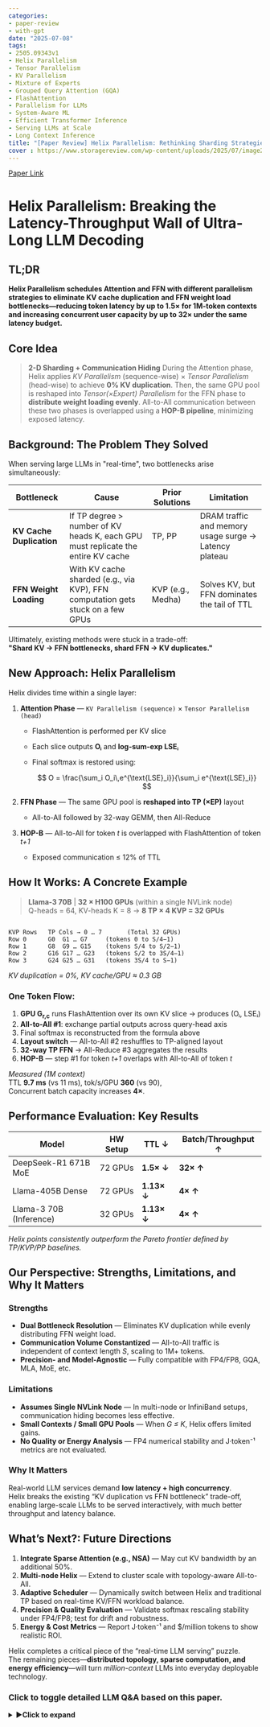```yaml
---
categories:
- paper-review
- with-gpt
date: "2025-07-08"
tags:
- 2505.09343v1
- Helix Parallelism
- Tensor Parallelism
- KV Parallelism
- Mixture of Experts
- Grouped Query Attention (GQA)
- FlashAttention
- Parallelism for LLMs
- System-Aware ML
- Efficient Transformer Inference
- Serving LLMs at Scale
- Long Context Inference
title: "[Paper Review] Helix Parallelism: Rethinking Sharding Strategies for Interactive Multi-Million-Token LLM Decoding"
cover : https://www.storagereview.com/wp-content/uploads/2025/07/image2-2-png-e1752234784623.webp
---
```


[Paper Link](https://research.nvidia.com/publication/2025-07_helix-parallelism-rethinking-sharding-strategies-interactive-multi-million)

# Helix Parallelism: Breaking the Latency-Throughput Wall of Ultra-Long LLM Decoding

## TL;DR

**Helix Parallelism schedules Attention and FFN with different parallelism strategies to eliminate KV cache duplication and FFN weight load bottlenecks—reducing token latency by up to 1.5× for 1M-token contexts and increasing concurrent user capacity by up to 32× under the same latency budget.**



## Core Idea

> **2-D Sharding + Communication Hiding**
> During the Attention phase, Helix applies *KV Parallelism* (sequence-wise) × *Tensor Parallelism* (head-wise) to achieve **0% KV duplication**.
> Then, the same GPU pool is reshaped into *Tensor(×Expert) Parallelism* for the FFN phase to **distribute weight loading evenly**.
> All-to-All communication between these two phases is overlapped using a **HOP-B pipeline**, minimizing exposed latency.

## Background: The Problem They Solved

When serving large LLMs in "real-time", two bottlenecks arise simultaneously:

| Bottleneck            | Cause                                                                 | Prior Solutions | Limitation                                       |
|----------------------|----------------------------------------------------------------------|----------------|--------------------------------------------------|
| **KV Cache Duplication** | If TP degree > number of KV heads K, each GPU must replicate the entire KV cache | TP, PP         | DRAM traffic and memory usage surge → Latency plateau |
| **FFN Weight Loading**   | With KV cache sharded (e.g., via KVP), FFN computation gets stuck on a few GPUs | KVP (e.g., Medha) | Solves KV, but FFN dominates the tail of TTL     |

Ultimately, existing methods were stuck in a trade-off:  
**"Shard KV → FFN bottlenecks, shard FFN → KV duplicates."**



## New Approach: **Helix Parallelism**

Helix divides time within a single layer:

1. **Attention Phase** — `KV Parallelism (sequence)` × `Tensor Parallelism (head)`
   - FlashAttention is performed per KV slice
   - Each slice outputs **Oᵢ** and **log-sum-exp LSEᵢ**
   - Final softmax is restored using:

     $$
     O = \frac{\sum_i O_i\,e^{\text{LSE}_i}}{\sum_i e^{\text{LSE}_i}}
     $$

2. **FFN Phase** — The same GPU pool is **reshaped into TP (×EP)** layout
   - All-to-All followed by 32-way GEMM, then All-Reduce

3. **HOP-B** — All-to-All for token *t* is overlapped with FlashAttention of token *t+1*
   - Exposed communication ≤ 12% of TTL


## How It Works: A Concrete Example

> **Llama-3 70B** | **32 × H100 GPUs** (within a single NVLink node)  
> Q-heads = 64, KV-heads K = 8 → **8 TP × 4 KVP = 32 GPUs**

```

KVP Rows   TP Cols → 0 … 7       (Total 32 GPUs)
Row 0      G0  G1 … G7     (tokens 0 to S/4−1)
Row 1      G8  G9 … G15    (tokens S/4 to S/2−1)
Row 2      G16 G17 … G23   (tokens S/2 to 3S/4−1)
Row 3      G24 G25 … G31   (tokens 3S/4 to S−1)

```

*KV duplication = 0%, KV cache/GPU ≈ 0.3 GB*

### One Token Flow:

1. **GPU G<sub>r,c</sub>** runs FlashAttention over its own KV slice → produces (Oᵢ, LSEᵢ)
2. **All-to-All #1**: exchange partial outputs across query-head axis
3. Final softmax is reconstructed from the formula above
4. **Layout switch** — All-to-All #2 reshuffles to TP-aligned layout
5. **32-way TP FFN** → All-Reduce #3 aggregates the results
6. **HOP-B** — step #1 for token *t+1* overlaps with All-to-All of token *t*

*Measured (1M context)*  
TTL **9.7 ms** (vs 11 ms), tok/s/GPU **360** (vs 90),  
Concurrent batch capacity increases **4×**.

## Performance Evaluation: Key Results

| Model                  | HW Setup | TTL ↓       | Batch/Throughput ↑ |
|------------------------|----------|-------------|---------------------|
| DeepSeek-R1 671B MoE   | 72 GPUs  | **1.5× ↓**  | **32× ↑**           |
| Llama-405B Dense       | 72 GPUs  | **1.13× ↓** | **4× ↑**            |
| Llama-3 70B (Inference)| 32 GPUs  | **1.13× ↓** | **4× ↑**            |

*Helix points consistently outperform the Pareto frontier defined by TP/KVP/PP baselines.*



## Our Perspective: Strengths, Limitations, and Why It Matters

### Strengths

- **Dual Bottleneck Resolution** — Eliminates KV duplication while evenly distributing FFN weight load.
- **Communication Volume Constantized** — All-to-All traffic is independent of context length *S*, scaling to 1M+ tokens.
- **Precision- and Model-Agnostic** — Fully compatible with FP4/FP8, GQA, MLA, MoE, etc.

### Limitations

- **Assumes Single NVLink Node** — In multi-node or InfiniBand setups, communication hiding becomes less effective.
- **Small Contexts / Small GPU Pools** — When *G ≤ K*, Helix offers limited gains.
- **No Quality or Energy Analysis** — FP4 numerical stability and J·token⁻¹ metrics are not evaluated.

### Why It Matters

Real-world LLM services demand **low latency + high concurrency**.  
Helix breaks the existing “KV duplication vs FFN bottleneck” trade-off, enabling large-scale LLMs to be served interactively, with much better throughput and latency balance.

## What’s Next?: Future Directions

1. **Integrate Sparse Attention (e.g., NSA)** — May cut KV bandwidth by an additional 50%.
2. **Multi-node Helix** — Extend to cluster scale with topology-aware All-to-All.
3. **Adaptive Scheduler** — Dynamically switch between Helix and traditional TP based on real-time KV/FFN workload balance.
4. **Precision & Quality Evaluation** — Validate softmax rescaling stability under FP4/FP8; test for drift and robustness.
5. **Energy & Cost Metrics** — Report J·token⁻¹ and $/million tokens to show realistic ROI.

Helix completes a critical piece of the “real-time LLM serving” puzzle.  
The remaining pieces—**distributed topology, sparse computation, and energy efficiency**—will turn *million-context* LLMs into everyday deployable technology.



### Click to toggle detailed LLM Q&A based on this paper.

<details markdown="block">
<summary>▶️<strong>Click to expand</strong></summary>

## Prompt 1.1.1 — Research Gap

> Analyze the 'Introduction' and 'Related Work' sections to identify the explicit research gap this study aims to fill, the key limitations of existing approaches, and the state of the art at the time of publication.

### Key Conclusion (One-liner)

**Existing parallelism methods for ultra-long (≥ 10⁶ tokens) LLM decoding fail to address KV cache duplication and FFN weight-loading bottlenecks simultaneously. Helix Parallelism overcomes both by temporally separating and restructuring the Attention and FFN phases—achieving up to 1.5× lower TTL and 32× higher batch capacity.**



### 1. Unresolved Problems in Prior Work

| Prior Approach                                        | Core Limitation                                                                   | Resulting Bottleneck                                   |
|------------------------------------------------------|-----------------------------------------------------------------------------------|--------------------------------------------------------|
| **Tensor Parallelism (TP)**                          | When TP width > K, each GPU must replicate full KV cache                         | DRAM bandwidth/memory bloat → Latency plateau          |
| **KV Parallelism (Medha)**                           | KV is sequence-sharded, but FFN runs on a fixed, small TP group (e.g., 8 GPUs)   | FFN weight load dominates TTL tail                     |
| **Sequence/Context Parallelism in training (e.g., USP, LoongServe)** | Ignores causality + real-time TTL in decoding                                   | Not effective for inference with long contexts         |

→ Thus:

> *“In real-time, ultra-long context decoding, where both KV and FFN become dominant bottlenecks, there is no method to dynamically reshape parallelism per phase.”*

Helix Parallelism directly addresses this **dual bottleneck problem**.



### 2. State of the Art at Time of Publication

* **Model/Hardware Context**
  - Modern LLMs use GQA/MQA/MLA ⇒ KV heads *K* ≪ Q-heads *Q* (e.g., Q = 128, K = 8)
  - NVIDIA GB200 NVL72-class GPUs with FP4 and high NVLink bandwidth

* **Dominant Parallelism Combinations**
  1. **TP (≤ K)**: no KV duplication, but limited parallelism → FFN bottleneck
  2. **TP (> K)**: higher parallelism but KV cache is duplicated *K* times
  3. **TP + PP + EP**: efficient for prefill, limited TTL gains during decoding
  4. **Medha-style KVP**: sequence-sharded KV reduces DRAM reads,  
     → But FFN still centralized on K GPUs → load imbalance

* **Example Limits**
  - When TP > K, KV cache duplication plateaus performance.
  - In Medha+Blackwell, KV duplication is solved, but FFN loading still dominates >50% of TTL (e.g., DeepSeek-R1 MoE).



### Helix’s Claimed Improvements (Numerical Summary)

| Model                        | TTL Reduction | Batch Capacity ↑ | Tokens/sec/GPU ↑          |
|-----------------------------|----------------|------------------|----------------------------|
| **DeepSeek-R1 (671B MoE)**  | **1.5× ↓**     | **32× ↑**        | N/A (same TTL, higher B)  |
| **Llama-405B (Dense)**      | **1.13× ↓**    | 4× ↑             | 4× ↑                      |

> In short, Helix pushes past the SOTA frontier by sharding KV via KVP while **reconfiguring the same GPU pool** for FFN using TP(×EP), forming a temporal 2-phase pipeline.



**Summary**: Existing TP/KVP models solve either KV duplication or FFN load—but not both.  
Helix Parallelism introduces per-phase sharding strategies to **overcome both simultaneously**, achieving real-time LLM inference even with million-token contexts.

## Prompt 1.1.2 — Core Hypothesis

> What is the central hypothesis of this paper?

**The authors hypothesize that by applying Helix Parallelism (including communication-hiding via HOP-B), they can simultaneously eliminate KV cache duplication and FFN weight-loading bottlenecks in ultra-long (≥10⁶ tokens) LLM decoding, reducing token-to-token latency by up to 1.5× and increasing batch capacity by up to 32× under the same latency budget.**



## Prompt 1.2.1 — Key Contributions

> List the top 1–3 most distinctive contributions made by this paper. For each, specify whether it introduces a new architecture, training method, theoretical insight, dataset, or novel application of existing methods.

### Summary in One Line

**Helix Parallelism and HOP-B reduce TTL by up to 1.5× and boost concurrent decoding by up to 32× in multi-million-token LLM inference.**



| #   | Contribution                                                                                                                                                        | Type                                                                                      | Key Impact / Metric                                              |
|-----|---------------------------------------------------------------------------------------------------------------------------------------------------------------------|-------------------------------------------------------------------------------------------|------------------------------------------------------------------|
| 1   | **Helix Parallelism** — Attention uses `KV Parallelism` (sequence) × `Tensor Parallelism` (head) to remove KV duplication; FFN reshapes same GPU pool for TP(×EP)   | 💡 New architectural component (hybrid spatial-temporal sharding pipeline)               | • KV duplication = 0%, FFN load distributed<br>• TTL ↓ 50%, B ↑ 32× |
| 2   | **HOP-B (Helix Overlap Pipeline - Batchwise)** — overlaps All-to-All communication with next token's computation                                                   | 💡 New architectural component (communication overlap)                                    | • Communication latency ≤ 12% of TTL                             |
| 3   | **2D Roofline Analysis + 100k Simulation for Pareto Frontier Discovery** — quantifies dual bottleneck & justifies Helix design                                     | 🧠 Theoretical insight + ⚙️ novel application of simulation-based performance modeling    | • Visualizes DRAM-limited KV/FFN regime, positions Helix as Pareto-optimal |

> **In short**: Helix Parallelism enables per-phase tailored sharding; HOP-B hides communication latency; and the authors ground this with simulation-backed bottleneck modeling and empirical evidence.

## Prompt 1.2.2 — Author's Perspective on Strengths

> Why do the authors believe their method is superior to prior work?

**Summary** | The authors claim that Helix Parallelism breaks through the “dual bottlenecks” of KV cache duplication and FFN weight loading by applying phase-wise customized sharding and communication hiding (HOP-B), achieving up to 1.5× lower latency and 32× more concurrent users.



| #   | Why It’s Better (Author’s Argument)                                                                                                          | Supporting Evidence                                          |
|-----|----------------------------------------------------------------------------------------------------------------------------------------------|--------------------------------------------------------------|
| 1   | **“Solves both KV and FFN bottlenecks”**<br>– KV is sharded by sequence (KVP), FFN distributed via TP/EP reshaping                          | Roofline plots show Helix avoids KV duplication plateau      |
| 2   | **“HOP-B hides communication latency”**<br>– All-to-All overlapped with next token’s computation                                             | Ablation: TTL drops by 12% on Llama-405B with HOP-B enabled  |
| 3   | **“Helix pushes beyond existing Pareto frontier”**<br>– Provides better latency and throughput simultaneously across models and workloads    | Simulations show Helix dominates prior TP/KVP configurations |

### Additional Evidence (from text)

- **Memory-independent All-to-All traffic**: proportional to B·H, not sequence length S → scales to 1M+ tokens
- **Compatible with modern GPU features**: FP4, GQA, MLA, MoE, NVLink bandwidth
- **Medha vs Helix**: Medha still bottlenecks on FFN even after solving KV

> The key strength emphasized is that Helix temporally separates Attention (memory-bound) and FFN (compute-bound) phases, and applies phase-specific parallelism to optimize both.


## Prompt 1.3.1 — Step-by-Step Algorithm Explanation

> Explain the core algorithm or method step by step, using a toy example with clearly defined variables.

**Summary** | Helix applies `KVP × TP` sharding for memory-efficient Attention and reshapes the same GPU pool for `TP (×EP)` in FFN, with HOP-B overlapping communication to hide latency—resulting in **TTL ↓ up to 1.5×** and **batch ↑ up to 32×**.


### 1. Quick Glossary

| Symbol         | Meaning                              |
|----------------|--------------------------------------|
| **B**          | Batch size                           |
| **S**          | Sequence length                      |
| **Q/K**        | Query / KV head count                |
| **H**          | Hidden size                          |
| **G**          | # of GPUs = TP × KVP                 |
| **TP**         | Tensor Parallelism (head dimension)  |
| **KVP**        | KV Parallelism (sequence dimension)  |
| **EP**         | Expert Parallelism (for MoE)         |
| **TTL**        | Token-to-token latency               |


### 2. Helix Workflow by Step

| Step     | GPU Layout                                             | Description                                                                                                                                                                                                                     |
|----------|---------------------------------------------------------|---------------------------------------------------------------------------------------------------------------------------------------------------------------------------------------------------------------------------------|
| **① Attention** (TP ≤ K, KVP > 1) | `TP` splits heads, `KVP` splits sequence → `G = TP × KVP` | 1. All GPUs compute QKV projection → each holds its KV slice (S/KVP)<br>2. FlashAttention per slice → produces Oᵢ and LSEᵢ<br>3. **All-to-All #1** across query heads<br>4. Rescaling with softmax formula for exact output |
| **② HOP-B**                     | same layout                                            | Overlaps All-to-All of token *t* with FlashAttention of token *t+1* → hides communication time                                                                                                                                    |
| **③ FFN** (Dense: TPF = G)     | reshaped to TP × EP layout                            | 1. **All-to-All #2** to redistribute activations<br>2. Local FFN GEMMs (routing for MoE)<br>3. **All-Reduce #3** to aggregate output<br>4. Forward to next layer, layout switches back to Attention                             |

→ KV read ∝ S/KVP, FFN load ∝ 1/G → both bottlenecks are mitigated.


### 3. Toy Example Walkthrough (B = 1, S = 4, Q = 4, K = 2, H = 6, G = 2)

> 2 GPUs, TP = 2, KVP = 1

- Input query vector: **q = [1, 0, 1, 0, 0, 1]**
- KV cache (4×6): GPU0 holds tokens 0–1, GPU1 holds tokens 2–3

| GPU | KV slice    | ① dot(q, K) = α | ② softmax(α)     | ③ α · V → o_partial            |
|------|-------------|------------------|-------------------|-------------------------------|
| 0    | tokens 0–1  | [3, 2]           | [0.73, 0.27]      | 0.73·v₀ + 0.27·v₁             |
| 1    | tokens 2–3  | [1, 4]           | [0.12, 0.88]      | 0.12·v₂ + 0.88·v₃             |

- **All-to-All** exchanges o_partial and LSE
- Final **o_final** is reconstructed using the formula

**HOP-B** overlaps token *t* communication with token *t+1* computation.

**FFN Phase**:
- All-to-All reshapes hidden vector (dim 6): GPU0 gets dims 0–2, GPU1 gets dims 3–5
- Each runs FFN (W₁·h + b → GeLU → W₂·…) → then **All-Reduce**
- Final hidden vector **h′** is produced

This process is repeated every token, keeping KV duplication at 0% and FFN load balanced.


### 4. Key Results Summary

| Model                    | G   | TTL ↓         | Batch ↑         | Notes   |
|--------------------------|-----|---------------|------------------|---------|
| DeepSeek-R1 (671B MoE)   | 72  | **1.5× ↓**    | **32× ↑**        |         |
| Llama-405B (Dense)       | 72  | **1.13× ↓**   | **4× TPS/GPU ↑** |         |


### Key Takeaways

1. **2-D Sharding**: TP (head) × KVP (sequence) removes KV duplication plateau.
2. **GPU Reuse**: Attention → FFN reshaping allows for full GPU utilization.
3. **HOP-B**: Hides communication in parallel with compute; reduces visible latency to ≤12%.
4. **Result**: Extends the latency-throughput Pareto frontier for ultra-long context LLMs.

## Prompt 1.3.2 — The “Secret Weapon”

> Identify the single most critical formula, algorithm step, or architectural element enabling the paper’s main contribution.

### Summary First

The **"secret weapon"** of Helix is the LSE-based rescaling of partial Attention outputs from each KV slice:

$$
\boxed{\;O=\frac{\sum_{i=1}^{N} O_i\,e^{\text{LSE}_i}}{\sum_{i=1}^{N} e^{\text{LSE}_i}}\;}
$$

This exact rescaling, performed after a **single All-to-All communication round**, enables Helix’s `KVP × TP` 2-D sharding while preserving numerical correctness.


### 1. What does it do?

| Step               | Description                                                                                   | Result                                                |
|--------------------|-----------------------------------------------------------------------------------------------|--------------------------------------------------------|
| **① Per-KVP GPU**  | Runs FlashAttention on its KV slice (S/KVP) → emits **Oᵢ**, **LSEᵢ**                         | Memory-local compute, no KV duplication               |
| **② All-to-All**   | Exchange Oᵢ and LSEᵢ across query-head dimension                                              | Traffic ∝ B·H, independent of sequence length S       |
| **③ Rescaling**    | Use the above formula to reconstruct final softmax output exactly                             | Bitwise equivalent to single-GPU computation          |
| **④ Layout Switch**| After rescaling, output is already in TP layout → ready for FFN phase                         | Enables immediate FFN parallelism                     |


### 2. Why is it essential?

1. **Eliminates KV Duplication**
   - Even if TP > K, no KV replication needed → avoids DRAM/memory bottleneck

2. **Constant-Time Communication**
   - All-to-All cost is independent of context length S; latency hidden via HOP-B

3. **Enables GPU Reuse**
   - Output already TP-aligned → immediate transition to FFN phase without reshuffling

4. **Numerical Stability**
   - Fully reconstructs softmax normalization without approximation, even at FP4/FP8

> In short: this LSE-based partial output recombination is what **makes Helix's dual sharding + GPU reuse architecture possible**—without it, the approach collapses.


## Prompt 1.4.1 — Key Results with Metrics

> Analyze key results from the paper. What metrics were used? What benchmarks? What results do the authors highlight most?

### TL;DR

**Helix Parallelism** pushes the latency-throughput Pareto frontier outward:  
It reduces TTL by **1.5×** for DeepSeek-R1 and **1.13×** for Llama-405B,  
while enabling **32×** and **4×** more concurrent users respectively under the same latency constraint.

### 1. Key Evaluation Metrics

| Metric                       | Definition                                                      | Purpose                     |
|------------------------------|------------------------------------------------------------------|-----------------------------|
| **TTL**                      | Token-to-token latency                                          | Real-time responsiveness    |
| **Throughput per GPU**       | Tokens generated per second per GPU                             | Resource efficiency         |
| **Batch Scalability**        | Number of concurrent sequences that can be processed at target TTL | Scalability for large services |


### 2. Benchmarks & Environment

- **Models**
  - DeepSeek-R1 (671B MoE, MLA)
  - Llama-405B (Dense, GQA with Q = 128, K = 8)
- **Context Length**: 1M tokens
- **Hardware**: Simulated NVIDIA GB200 NVL72
- **Simulation**: 100k+ parallelism configurations exhaustively explored (TP, PP, EP, KVP)


### 3. Summary Table of Core Results

| Model            | Metric               | Baseline Best | **Helix** | Gain            |
|------------------|----------------------|----------------|-----------|-----------------|
| DeepSeek-R1      | TTL (↓)              | 1.0×           | **0.67×** | **1.5× ↓**      |
|                  | Batch Capacity (↑)   | 1×             | **32×**   | **32× ↑**       |
| Llama-405B       | TTL (↓)              | 1.0×           | **0.88×** | **1.13× ↓**     |
|                  | TPS/GPU (↑)          | 1×             | **4×**    | **4× ↑**        |

> Interpretation: Helix avoids both KV duplication and FFN bottlenecks, thus dominating the prior Pareto frontier.


### 4. HOP-B Ablation (Communication Hiding Effect)

| Model        | HOP-B OFF   | HOP-B ON       | TTL Reduction |
|--------------|-------------|----------------|----------------|
| DeepSeek-R1  | TTL ↓ 1%    | —              | Small effect   |
| Llama-405B   | TTL ↓ 12%   | —              | Significant gain |

HOP-B overlaps token communication with computation, recovering up to 12% TTL.


### 5. Key Takeaways from Results

- Helix **outperforms all prior sharding combinations** on simulated 1M-token settings
- Throughput ↑, TTL ↓ — a rare simultaneous win
- Communication cost stays low even with growing context due to B·H-scaling All-to-All

## Prompt 1.4.2 — Critical Comparison

> How does Helix perform compared to baseline and SOTA methods? Are there cases where it doesn’t outperform others?

### Conclusion in One Line

**Helix outperforms existing SOTA methods like Medha KVP and TP/PP/EP combinations on both latency and throughput, especially in large-scale, long-context decoding. However, its advantage shrinks in low-GPU or short-context settings.**


| Model (1M ctx)                   | Baseline Compared                | TTL ↓        | Batch/TPS ↑      | Author’s Claimed Edge                             |
|----------------------------------|----------------------------------|--------------|------------------|---------------------------------------------------|
| DeepSeek-R1 (671B, 72 GPUs)      | Medha KVP + TP(K=8)              | **1.5× ↓**   | **32× ↑**        | Solves both KV duplication and FFN load imbalance |
|                                  | Best TP only (K=8)               | >**1.8× ↓**  | **32× ↑**        | Allows TP > K without KV duplication              |
| Llama-405B (Dense, G=72)         | Medha + TP(=8)                   | **1.13× ↓**  | **4× ↑**         | Avoids KV duplication even with TP > K            |
|                                  | Pipeline Parallel (8-stage)      | >**1.3× ↓**  | 2–3× ↑           | PP increases TTL during decoding                  |

> 📌 Strongest claim: DeepSeek-R1 runs 32× more users concurrently with 1.5× faster latency than the best baseline (Figure 5).


### When Helix Doesn’t Win

| Observation                              | Helix ≤ Baseline              | Author's Explanation                                 |
|------------------------------------------|-------------------------------|------------------------------------------------------|
| **Prefill phase**                        | TP + PP slightly faster       | KV cache is short, FFN load dominates → Helix less effective |
| **Small GPU pool (G ≤ K)**               | TP alone is optimal           | No KV duplication occurs anyway                     |
| **Communication-light models (e.g. DeepSeek)** | HOP-B ON vs OFF: ≤ 1% TTL gain | FFN dominates, little communication to hide         |

Authors emphasize: Helix excels **only when KV duplication + FFN bottlenecks coexist**.  
If *G ≤ K* or *context is short*, traditional TP/KVP may suffice.


### Summary

1. Helix dominates in **large-scale, long-context decoding** (S ≥ 1M, G ≫ K)
2. In small-scale or short-context scenarios, gains diminish
3. Therefore, Helix is **not a one-size-fits-all**, but a specialized tool for large-service inference

> Bottom line: Helix shines when both memory (KV) and compute (FFN) become bottlenecks. In simpler regimes, classic TP/PP still hold their ground.


## Prompt 1.5.1 — Limitations (Acknowledged & Potential)

> What limitations do the authors acknowledge, and what are some others they didn’t mention?

### Summary in One Line

Helix removes the KV–FFN bottlenecks cleanly—but it’s heavily dependent on **single-node GB200-class GPUs with million-token contexts**, and lacks coverage in multi-node, sparse attention, or quality/energy evaluation.


### 1. Limitations Acknowledged by Authors

| Type                    | Description                                                                                      |
|-------------------------|--------------------------------------------------------------------------------------------------|
| **Simulation only**     | All results use a simulator modeled on NVIDIA GB200 NVL72 → may not match real-world HW exactly |
| **Models lack native 1M ctx** | DeepSeek-R1 and Llama-405B don’t yet support million-token natively, only assumed during testing |
| **Short context, small GPU pool** | For S < 4k or G ≤ K, Helix often converges to traditional TP-like behavior               |
| **Low communication settings** | e.g., DeepSeek-R1 → HOP-B makes ≤1% difference                                             |
| **Sparse Attention not supported** | NSA and similar methods are left as future work                                          |


### 2. Additional Potential Limitations (Unacknowledged)

| Concern                           | Description                                                                                             |
|----------------------------------|---------------------------------------------------------------------------------------------------------|
| **Single-node assumption**       | Multi-node All-to-All may reduce HOP-B effectiveness due to inter-node latency                          |
| **Hardware specificity**         | GB200’s FP4 & NVLink bandwidth are assumed; performance may degrade on PCIe or older GPUs               |
| **Runtime layout switching cost**| Token-level reshaping (KVP ↔ TP×EP) requires dynamic memory & communication topology switching           |
| **Numerical stability (FP4)**    | No analysis of LSE overflow/underflow risks, especially in long sequences with FP4 precision             |
| **Lack of quality eval**         | No perplexity or BLEU reported; inference quality under FP4 and recombined softmax remains untested     |
| **Energy & carbon impact**       | Power draw for 72 GPUs may be high; no energy-per-token or carbon efficiency reported                    |


### Summary Takeaways

- Helix targets “**G ≫ K**, **S ≥ 1M**, **NVLink-class single node**” as its ideal scenario.
- Sparse Attention, multi-node, precision robustness, and deployment cost/quality are all open areas.
- Before deploying Helix, verify whether **your workload actually faces both KV and FFN bottlenecks**.

## Prompt 1.5.2 — Future Research Directions

> What future work do the authors suggest? What other logical next steps arise from the limitations?

### Summary — At a Glance

The authors primarily propose integrating **Natively Sparse Attention (NSA)** into Helix and extending it into a **unified runtime across all context lengths**.  
Based on the paper’s limitations, we also identify six additional research directions needed for real-world deployment.


### 1. Explicit Future Work by Authors

| ID    | Proposed Direction                                                            | Expected Benefit                                                                 |
|-------|--------------------------------------------------------------------------------|----------------------------------------------------------------------------------|
| A1    | **Support Sparse Attention (e.g., NSA)**                                       | Further reduce KV bandwidth (up to −50%) while preserving 2D sharding structure |
| A2    | **Unified Runtime across all context lengths (short to long)**                | Simplifies runtime logic by avoiding context-based switching                    |

> These are the only two “Future Work” directions explicitly listed by the authors.


### 2. Additional Research Directions (Derived from Limitations)

| Limitation                         | Suggested Future Work                                                                                         | Why It Matters                                                                 |
|-----------------------------------|---------------------------------------------------------------------------------------------------------------|---------------------------------------------------------------------------------|
| Single-node assumption            | **B1. Multi-node Helix**: redesign All-to-All using topology-aware schemes for NVSwitch, PCIe, RDMA           | Most deployments span racks/clusters; NVLink-only is unrealistic               |
| Variable KV/FFN ratio             | **B2. Adaptive Layout Scheduler**: dynamically switch between Helix and traditional TP                        | Avoid Helix overhead when its benefits are marginal (e.g., small S, low G)     |
| FP4 numerical risk                | **B3. Mixed-precision eval**: include FP8/BF16; evaluate PPL, BLEU, drift                                     | Softmax rescaling might underflow or overflow in low-precision                 |
| Energy cost unmeasured            | **B4. J/token-aware Helix**: report Wh/token, CO₂eq                                                            | 72-GPU deployment likely consumes massive energy; ROI must include cost        |
| HBM-only KV cache assumption      | **B5. Hierarchical KV Caching + Helix**: enable GPU↔CPU↔NVM tiered caching with prefetch support              | Scaling to 10⁷ tokens will exceed HBM capacity                                 |
| No output quality comparison      | **B6. Robustness & Alignment Testing**: verify if Helix decoding matches TP output or introduces drift        | Bitwise differences may impact generation quality; no evaluation is present    |



### 3. Final Takeaways

- The authors' stated goals (A1, A2) focus on expanding Helix to cover **sparse attention and runtime unification**.
- For practical deployment, the next steps must address:
  - **Inter-node scalability**
  - **Energy/precision robustness**
  - **Adaptive dynamic scheduling**
  - **Memory hierarchy beyond HBM**
  - **Output quality preservation**

> These future efforts would extend Helix’s dual-bottleneck breakthroughs to broader, real-world inference scenarios — redefining the new Pareto frontier across latency, throughput, cost, and quality.

</details>